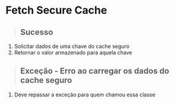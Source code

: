 # Fetch Secure Cache

> ## Sucesso
1. Solicitar dados de uma chave do cache seguro
2. Retornar o valor armazenado para aquela chave

> ## Exceção - Erro ao carregar os dados do cache seguro
1. Deve repassar a exceção para quem chamou essa classe